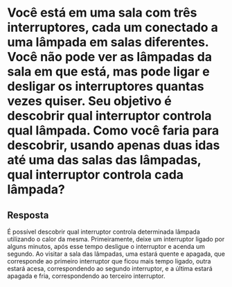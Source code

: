 # Você está em uma sala com três interruptores, cada um conectado a uma lâmpada em salas diferentes. Você não pode ver as lâmpadas da sala em que está, mas pode ligar e desligar os interruptores quantas vezes quiser. Seu objetivo é descobrir qual interruptor controla qual lâmpada. Como você faria para descobrir, usando apenas duas idas até uma das salas das lâmpadas, qual interruptor controla cada lâmpada?

## Resposta
É possível descobrir qual interruptor controla determinada lâmpada utilizando o calor da mesma. Primeiramente, deixe um interruptor ligado por alguns minutos, após esse tempo desligue o interruptor e acenda um segundo. Ao visitar a sala das lâmpadas, uma estará quente e apagada, que corresponde ao primeiro interruptor que ficou mais tempo ligado, outra estará acesa, correspondendo ao segundo interruptor, e a última estará apagada e fria, correspondendo ao terceiro interruptor.